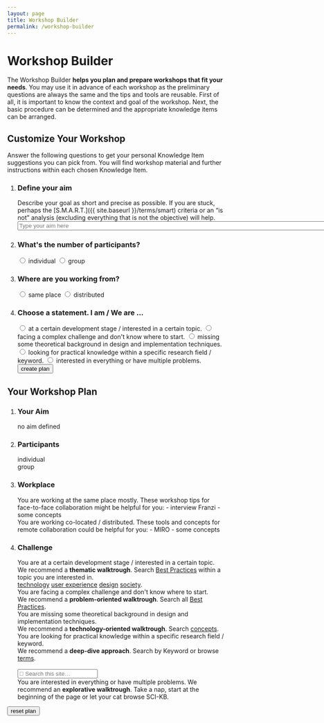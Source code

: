```yaml
---
layout: page
title: Workshop Builder
permalink: /workshop-builder
---
```


# Workshop Builder
The Workshop Builder **helps you plan and prepare workshops that fit your needs**. You may use it in advance of each workshop as the preliminary questions are always the same and the tips and tools are reusable. First of all, it is important to know the context and goal of the workshop. Next, the basic procedure can be determined and the appropriate knowledge items can be arranged. 

## Customize Your Workshop
Answer the following questions to get your personal Knowledge Item suggestions you can pick from. You will find workshop material and further instructions within each chosen Knowledge Item.

<div class="quizlist"></div>

<ol id="questions">
    <li>    
        <h3>Define your aim</h3>
        Describe your goal as short and precise as possible. If you are stuck, perhaps the [S.M.A.R.T.]({{ site.baseurl }}/terms/smart) criteria or an “is not” analysis (excluding everything that is not the objective) will help.        
        <input type="text" value="" id="aim" name="aim" size="100" placeholder="Type your aim here">
    </li>
    <li>
        <h3>What's the number of participants?</h3>
        <input class="radio-option" type="radio" name="p" value="p-1" id="p-1">
        <label class="for-radio-option" for="p-1"><i class="fas fa-user"></i>individual</label>
        <input class="radio-option" type="radio" name="p" value="p-2" id="p-2">
        <label class="for-radio-option" for="p-2"><i class="fas fa-users"></i>group</label>
    </li>
    <li>   
        <h3>Where are you working from?</h3>
        <input class="radio-option" type="radio" name="l" value="l-1" id="l-1">
        <label class="for-radio-option" for="l-1"><i class="fas fa-map-marker-alt"></i>same place</label>
        <input class="radio-option" type="radio" name="l" value="l-2" id="l-2">
        <label class="for-radio-option" for="l-2"><i class="fas fa-arrows-alt-h"></i>distributed</label>
    </li>
    <li>
        <h3> Choose a statement. I am / We are ...</h3>
        <input class="radio-text" type="radio" name="s" value="s-1" id="s-1">
        <label class="for-radio-text" for="s-1">at a certain development stage / interested in a certain topic.</label>
        <input class="radio-text" type="radio" name="s" value="s-2" id="s-2">
        <label class="for-radio-text" for="s-2">facing a complex challenge and don't know where to start.</label>
        <input class="radio-text" type="radio" name="s" value="s-3" id="s-3">
        <label class="for-radio-text" for="s-3">missing some theoretical background in design and implementation techniques.</label>
        <input class="radio-text" type="radio" name="s" value="s-4" id="s-4">
        <label class="for-radio-text" for="s-4">looking for practical knowledge within a specific research field / keyword.</label>
        <input class="radio-text" type="radio" name="s" value="s-5" id="s-5">
        <label class="for-radio-text" for="s-5">interested in everything or have multiple problems.</label>
        <button class="send" id="create-plan-btn">create plan</button>
    </li>
</ol>

<!-- BEGIN WORKSHOP PLAN-->
<div id="workshop-plan">

<h2>Your Workshop Plan</h2>


<div class="quizlist"></div>

<ol id="answers">
    <li>   
        <h3>Your Aim</h3>
        <div id="aim-plan">
            no aim defined
        </div>
    </li>
    <li>    
        <h3>Participants</h3>
        <div id="p-1-plan">
            individual 
        </div>
        <div id="p-2-plan">
            group
        </div>
    </li>
    <li>  
        <h3>Workplace</h3>
        <div id="l-1-plan">
        You are working at the same place mostly.
        These workshop tips for face-to-face collaboration might be helpful for you:
        - interview Franzi
        - some concepts
        </div>
        <div id="l-2-plan">
        You are working co-located / distributed.
        These tools and concepts for remote collaboration could be helpful for you: 
        - MIRO
        - some concepts
        </div>
    </li>
    <li> 
        <h3>Challenge</h3>
        <div id="s-1-plan"> 
            You are at a certain development stage / interested in a certain topic.<br>
            We recommend a <b>thematic walktrough</b>. Search <a href="{{site.baseurl}}/best-practices">Best Practices</a> within a topic you are interested in.<br>
            <a class="topic topic-technology" href="{{site.baseurl}}/technology">technology</a>
            <a class="topic topic-ux" href="{{site.baseurl}}/ux">user experience</a>
            <a class="topic topic-design" href="{{site.baseurl}}/design">design</a> 
            <a class="topic topic-society" href="{{site.baseurl}}/society">society</a>.
        </div>
        <div id="s-2-plan">
        You are facing a complex challenge and don't know where to start.<br>
        We recommend a <b>problem-oriented walktrough</b>. Search all <a href="{{site.baseurl}}/best-practices">Best Practices</a>.
        </div>
        <div id="s-3-plan">
        You are missing some theoretical background in design and implementation techniques.<br>
        We recommend a <b>technology-oriented walktrough</b>. Search <a href="{{site.baseurl}}/terms-and-concepts/#concepts">concepts</a>.
        </div>
        <div id="s-4-plan">
        You are looking for practical knowledge within a specific research field / keyword.<br>
        We recommend a <b>deep-dive approach</b>. Search by Keyword or browse <a href="{{site.baseurl}}/terms-and-concepts/#terms">terms</a>.<br><br>
        <input type="search" class="form-control td-search-input" placeholder=" Search this site…" aria-label="Search this site…" autocomplete="off">
        </div>
        <div id="s-5-plan">
        You are interested in everything or have multiple problems.
        We recommend an <b>explorative walktrough</b>. Take a nap, start at the beginning of the page or let your cat browse SCI-KB.
        </div>
    </li>
</ol>

<button class="send" id="reset-btn">reset plan</button>

<!-- END WORKSHOP PLAN-->
</div>

<script>

// short hand for $( document ).ready()
$(function() {
    
        // onload 
        $("#workshop-plan").hide();
        $('#questions').show();

        // create workshop plan
        $('#create-plan-btn').click(function () {

                let favourite = [];            
                $('#questions').hide();
                $("#workshop-plan").show();
                $.each($("input:radio:not(:checked)"), function(){ 
                    $('#' + $(this).val() + '-plan').hide();
                });
       
                $.each($("input:radio:checked"), function(){
                    favourite.push($(this).val());                    
                });                 
       
        });

        // reset plan
        $('#reset-btn').click(function () {
            location.reload();
        });

});
</script>

  







